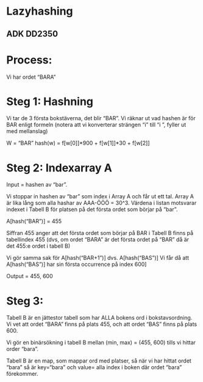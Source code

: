 # Lazyhashing
## ADK DD2350

# Process:

Vi har ordet “BARA”

# Steg 1: Hashning

Vi tar de 3 första bokstäverna, det blir “BAR”. Vi räknar ut vad hashen är för BAR enligt formeln
(notera att vi konverterar strängen “i” till “i  ”, fyller ut med mellanslag)

W = “BAR”
hash(w) = f[w[0]]*900 + f[w[1]]*30 + f[w[2]]


# Steg 2: Indexarray A

Input = hashen av “bar”.

Vi stoppar in hashen av “bar” som index i Array A och får ut ett tal. Array A är lika lång som alla hashar av AAA-ÖÖÖ = 30^3. Värdena i listan motsvarar indexet i Tabell B för platsen på det första ordet som börjar på “bar”.

A[hash(“BAR”)] = 455

Siffran 455 anger att det första ordet som börjar på BAR i Tabell B finns på tabellindex 455 (dvs, om ordet “BARA” är det första ordet på “BAR” då är det 455:e ordet i tabell B)

Vi gör samma sak för A[hash(“BAR+1”)] dvs. A[hash(“BAS”)]
Vi får då att A[hash(“BAS”)] har sin första occurrence på index 600]

Output = 455, 600


# Steg 3:

Tabell B är en jättestor tabell som har ALLA bokens ord i bokstavsordning. Vi vet att ordet “BARA” finns på plats 455, och att ordet “BAS” finns på plats 600.

Vi gör en binärsökning i tabell B mellan (min, max) = (455, 600) tills vi hittar order “bara”.

Tabell B är en map, som mappar ord med platser, så när vi har hittat ordet “bara” så är key=“bara” och value= alla index i boken där ordet “bara” förekommer.
